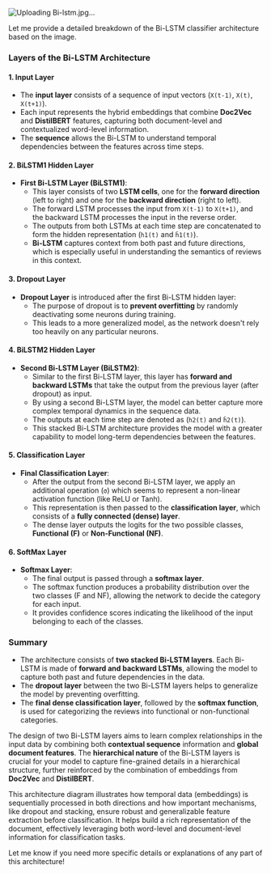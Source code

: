 ![Uploading Bi-lstm.jpg…]()



Let me provide a detailed breakdown of the Bi-LSTM classifier architecture based on the image.

### Layers of the Bi-LSTM Architecture

#### 1. **Input Layer**
- The **input layer** consists of a sequence of input vectors (`X(t-1)`, `X(t)`, `X(t+1)`).
- Each input represents the hybrid embeddings that combine **Doc2Vec** and **DistilBERT** features, capturing both document-level and contextualized word-level information.
- The **sequence** allows the Bi-LSTM to understand temporal dependencies between the features across time steps.

#### 2. **BiLSTM1 Hidden Layer**
- **First Bi-LSTM Layer (BiLSTM1)**:
  - This layer consists of two **LSTM cells**, one for the **forward direction** (left to right) and one for the **backward direction** (right to left).
  - The forward LSTM processes the input from `X(t-1)` to `X(t+1)`, and the backward LSTM processes the input in the reverse order.
  - The outputs from both LSTMs at each time step are concatenated to form the hidden representation (`h1(t)` and `ĥ1(t)`).
  - **Bi-LSTM** captures context from both past and future directions, which is especially useful in understanding the semantics of reviews in this context.
  
#### 3. **Dropout Layer**
- **Dropout Layer** is introduced after the first Bi-LSTM hidden layer:
  - The purpose of dropout is to **prevent overfitting** by randomly deactivating some neurons during training.
  - This leads to a more generalized model, as the network doesn't rely too heavily on any particular neurons.

#### 4. **BiLSTM2 Hidden Layer**
- **Second Bi-LSTM Layer (BiLSTM2)**:
  - Similar to the first Bi-LSTM layer, this layer has **forward and backward LSTMs** that take the output from the previous layer (after dropout) as input.
  - By using a second Bi-LSTM layer, the model can better capture more complex temporal dynamics in the sequence data.
  - The outputs at each time step are denoted as (`h2(t)` and `ĥ2(t)`).
  - This stacked Bi-LSTM architecture provides the model with a greater capability to model long-term dependencies between the features.

#### 5. **Classification Layer**
- **Final Classification Layer**:
  - After the output from the second Bi-LSTM layer, we apply an additional operation (`σ`) which seems to represent a non-linear activation function (like ReLU or Tanh).
  - This representation is then passed to the **classification layer**, which consists of a **fully connected (dense) layer**.
  - The dense layer outputs the logits for the two possible classes, **Functional (F)** or **Non-Functional (NF)**.

#### 6. **SoftMax Layer**
- **Softmax Layer**:
  - The final output is passed through a **softmax layer**.
  - The softmax function produces a probability distribution over the two classes (F and NF), allowing the network to decide the category for each input.
  - It provides confidence scores indicating the likelihood of the input belonging to each of the classes.

### Summary
- The architecture consists of **two stacked Bi-LSTM layers**. Each Bi-LSTM is made of **forward and backward LSTMs**, allowing the model to capture both past and future dependencies in the data.
- The **dropout layer** between the two Bi-LSTM layers helps to generalize the model by preventing overfitting.
- The **final dense classification layer**, followed by the **softmax function**, is used for categorizing the reviews into functional or non-functional categories.

The design of two Bi-LSTM layers aims to learn complex relationships in the input data by combining both **contextual sequence** information and **global document features**. The **hierarchical nature** of the Bi-LSTM layers is crucial for your model to capture fine-grained details in a hierarchical structure, further reinforced by the combination of embeddings from **Doc2Vec** and **DistilBERT**.

This architecture diagram illustrates how temporal data (embeddings) is sequentially processed in both directions and how important mechanisms, like dropout and stacking, ensure robust and generalizable feature extraction before classification. It helps build a rich representation of the document, effectively leveraging both word-level and document-level information for classification tasks. 

Let me know if you need more specific details or explanations of any part of this architecture!
